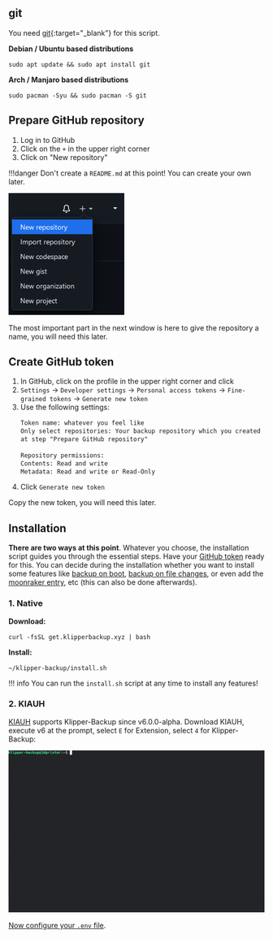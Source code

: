## git
You need [git](https://git-scm.com/download/linux){:target="_blank"} for this script.

**Debian / Ubuntu based distributions**
```shell
sudo apt update && sudo apt install git
```

**Arch / Manjaro based distributions**
```shell
sudo pacman -Syu && sudo pacman -S git
```

## Prepare GitHub repository
1. Log in to GitHub
2. Click on the `+` in the upper right corner
3. Click on "New repository"

!!!danger 
    Don't create a `README.md` at this point! You can create your own later.

![create-new-repository](./images/create_new_repository.png)

The most important part in the next window is here to give the repository a name, you will need this later.

## Create GitHub token
1. In GitHub, click on the profile in the upper right corner and click
2. `Settings` → `Developer settings` → `Personal access tokens` → `Fine-grained tokens` → `Generate new token`
3. Use the following settings:
   ```
   Token name: whatever you feel like
   Only select repositories: Your backup repository which you created at step "Prepare GitHub repository"
   
   Repository permissions:
   Contents: Read and write
   Metadata: Read and write or Read-Only
   ```
4. Click `Generate new token`

Copy the new token, you will need this later.

## Installation
**There are two ways at this point**. 
Whatever you choose, the installation script guides you through the essential steps. Have your [GitHub token](installation.md#create-github-token) ready for this. You can decide during the installation whether you want to install some features like [backup on boot](automation.md#backup-on-boot), [backup on file changes](automation.md#backup-on-file-changes), or even add the [moonraker entry](updating.md#moonraker-update-manager), etc (this can also be done afterwards).

### 1. Native
**Download:**
```shell
curl -fsSL get.klipperbackup.xyz | bash
```

**Install:**
```shell
~/klipper-backup/install.sh
```

!!! info
    You can run the `install.sh` script at any time to install any features!
    
### 2. KIAUH
[KIAUH](https://github.com/dw-0/kiauh) supports Klipper-Backup since v6.0.0-alpha. Download KIAUH, execute v6 at the prompt, select `E` for Extension, select `4` for Klipper-Backup:
    
![kiauh-install](./images/kiauh_install.gif)

[Now configure your `.env` file](configuration.md).
